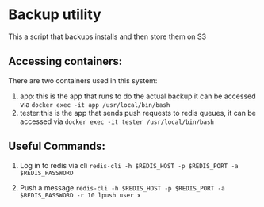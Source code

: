 # Backup utility

This a script that backups installs and then store them on S3

## Accessing containers:
There are two containers used in this system: 

1. app: this is the app that runs to do the actual backup it can be accessed via
```docker exec -it app /usr/local/bin/bash```
2. tester:this is the app that sends push requests to redis queues, it can be accessed via 
```docker exec -it tester /usr/local/bin/bash```

## Useful Commands: 

1. Log in to redis via cli 
```redis-cli -h $REDIS_HOST -p $REDIS_PORT -a $REDIS_PASSWORD```

2. Push a message
```redis-cli -h $REDIS_HOST -p $REDIS_PORT -a $REDIS_PASSWORD -r 10 lpush user x```
